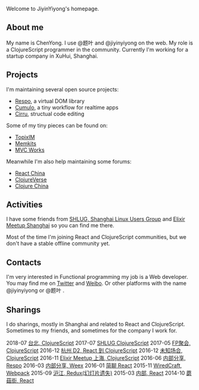 
Welcome to JiyinYiyong's homepage.

## About me

My name is ChenYong. I use @题叶 and @jiyinyiyong on the web. My role is a ClojureScript programmer in the community. Currently I'm working for a startup company in XuHui, Shanghai.

## Projects

I'm maintaining several open source projects:

* [Respo](http://github.com/Respo), a virtual DOM library
* [Cumulo](https://github.com/Cumulo/), a tiny workflow for realtime apps
* [Cirru](https://github.com/Cirru/), structual code editing

Some of my tiny pieces can be found on:

* [TopixIM](https://github.com/TopixIM/)
* [Memkits](https://github.com/memkits)
* [MVC Works](https://github.com/mvc-works/)

Meanwhile I'm also help maintaining some forums:

* [React China](http://react-china.org/)
* [ClojureVerse](http://clojureverse.org)
* [Clojure China](http://clojure-china.org)

## Activities

I have some friends from [SHLUG, Shanghai Linux Users Group](http://www.shlug.org/) and [Elixir Meetup Shanghai](https://www.meetup.com/Elixir-Shanghai/) so you can find me there.

Most of the time I'm joining React and ClojureScript communities, but we don't have a stable offline community yet.

## Contacts

I'm very interested in Functional programming my job is a Web developer. You may find me on [Twitter](https://twitter.com/jiyinyiyong) and [Weibo](http://weibo.com/jiyinyiyong/). Or other platforms with the name @jiyinyiyong or @题叶 .

## Sharings

I do sharings, mostly in Shanghai and related to React and ClojureScript. Sometimes to my friends, and sometimes for the company I work for.

2018-07 [台北, ClojureScript](https://gist.github.com/jiyinyiyong/b403a24667a3f2b93afdd6e9f57f6f10)
2017-07 [SHLUG ClojureScript](https://gist.github.com/jiyinyiyong/0b71f738c725f000b274399c5954e1a1)
2017-05 [FP聚会, ClojureScript](https://gist.github.com/jiyinyiyong/7e6993079dea15e6a00c9ccd746b7074)
2016-12 [杭州 D2, React 到 ClojureScript](https://os.alipayobjects.com/rmsportal/WbKDoPrtkHaxTuOjOZQy.pdf)
2016-12 [未知场合, ClojureScript](https://gist.github.com/jiyinyiyong/c146ca910322001920e90469c5bda140/)
2016-11 [Elixir Meetup 上海, ClojureScript](https://gist.github.com/jiyinyiyong/55c4bae94fe75a030adbf99878142d2d)
2016-06 [内部分享, Respo](https://gist.github.com/jiyinyiyong/e447a91076c60a7b721704342ecd2d68)
2016-03 [内部分享, Weex](https://gist.github.com/jiyinyiyong/431bd7c29d67f41cc7d0d5005a959acc)
2016-01 [简聊 React](https://github.com/jiyinyiyong/100offer-sharing/blob/master/slides.md)
2015-11 [WiredCraft, Webpack](https://gist.github.com/jiyinyiyong/c49cce21677160d11584)
2015-09 [沪江, Redux(幻灯片遗失)](https://segmentfault.com/a/1190000003747409)
2015-03 [内部, React](https://github.com/jiyinyiyong/slide-react-in-talk)
2014-10 [蘑菇街, React](https://github.com/jiyinyiyong/cnodejs-slide/blob/master/source/app/slides.coffee)
